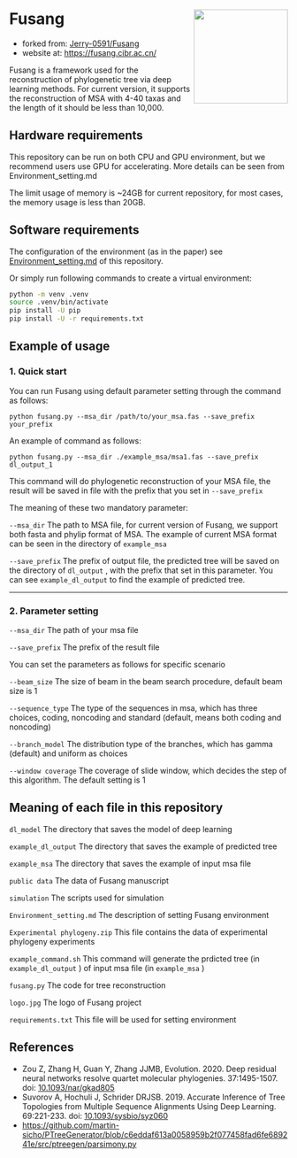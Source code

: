 # Fusang <img align="right" src="logo.jpg" width="170" height="170"/>

- forked from: [Jerry-0591/Fusang](https://github.com/Jerry-0591/Fusang)
- website at: <https://fusang.cibr.ac.cn/>

Fusang is a framework used for the reconstruction of phylogenetic tree via deep learning methods. For current version, it supports the reconstruction of MSA with 4-40 taxas and the length of it should be less than 10,000.

## Hardware requirements 

This repository can be run on both CPU and GPU environment, but we recommend users use GPU for accelerating. More details can be seen from Environment_setting.md

The limit usage of memory is ~24GB for current repository, for most cases, the memory usage is less than 20GB.

## Software requirements

The configuration of the environment (as in the paper) see [Environment_setting.md](Environment_setting.md) of this repository.

Or simply run following commands to create a virtual environment:

```sh
python -m venv .venv
source .venv/bin/activate
pip install -U pip
pip install -U -r requirements.txt
```

## Example of usage

### 1. Quick start

You can run Fusang using default parameter setting through the command as follows:

```
python fusang.py --msa_dir /path/to/your_msa.fas --save_prefix your_prefix
```

An example of command as follows:

```
python fusang.py --msa_dir ./example_msa/msa1.fas --save_prefix dl_output_1
```

This command will do phylogenetic reconstruction of your MSA file, the result will be saved in file with the prefix that you set in `--save_prefix`

The meaning of these two mandatory parameter:

`--msa_dir` The path to MSA file,  for current version of Fusang, we support both fasta and phylip format of MSA. The example of current MSA format can be seen in the directory of `example_msa`

`--save_prefix`  The prefix of output file, the predicted tree will be saved on the directory of `dl_output` , with the prefix that set in this parameter. You can see `example_dl_output` to find the example of predicted tree.

--------------------------------------------------------------------------------------------------------------------------------------------------------------------------

### 2. Parameter setting

`--msa_dir` The path of your msa file

`--save_prefix` The prefix of the result file

You can set the parameters as follows for specific scenario

`--beam_size` The size of beam in the beam search procedure, default beam size is 1

`--sequence_type` The type of the sequences in msa, which has three choices, coding, noncoding and standard (default, means both coding and noncoding)

`--branch_model` The distribution type of the branches, which has gamma (default) and uniform as choices

`--window coverage` The coverage of slide window, which decides the step of this algorithm. The default setting is 1


## Meaning of each file in this repository

`dl_model` The directory that saves the model of deep learning

`example_dl_output` The directory that saves the example of predicted tree

`example_msa` The directory that saves the example of input msa file

`public data` The data of Fusang manuscript

`simulation` The scripts used for simulation

`Environment_setting.md` The description of setting Fusang environment

`Experimental phylogeny.zip` This file contains the data of experimental phylogeny experiments

`example_command.sh` This command will generate the prdicted tree (in `example_dl_output` ) of input msa file (in `example_msa` ) 

`fusang.py` The code for tree reconstruction

`logo.jpg` The logo of Fusang project

`requirements.txt` This file will be used for setting environment

## References

- Zou Z, Zhang H, Guan Y, Zhang JJMB, Evolution. 2020. Deep residual neural networks resolve quartet molecular phylogenies. 37:1495-1507. doi: [10.1093/nar/gkad805](https://doi.org/10.1093/nar/gkad805)
- Suvorov A, Hochuli J, Schrider DRJSB. 2019. Accurate Inference of Tree Topologies from Multiple Sequence Alignments Using Deep Learning. 69:221-233. doi: [10.1093/sysbio/syz060](https://doi.org/10.1093/sysbio/syz060)
- <https://github.com/martin-sicho/PTreeGenerator/blob/c6eddaf613a0058959b2f077458fad6fe689241e/src/ptreegen/parsimony.py>


